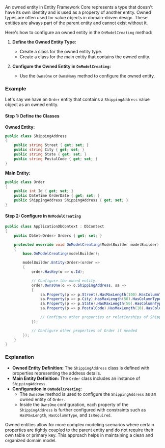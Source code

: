 An owned entity in Entity Framework Core represents a type that doesn't have its own identity and is used as a property of another entity. Owned types are often used for value objects in domain-driven design. These entities are always part of the parent entity and cannot exist without it.

Here's how to configure an owned entity in the `OnModelCreating` method:

1. **Define the Owned Entity Type:**
   - Create a class for the owned entity type.
   - Create a class for the main entity that contains the owned entity.

2. **Configure the Owned Entity in `OnModelCreating`:**
   - Use the `OwnsOne` or `OwnsMany` method to configure the owned entity.

### Example

Let's say we have an `Order` entity that contains a `ShippingAddress` value object as an owned entity.

#### Step 1: Define the Classes

**Owned Entity:**

```csharp
public class ShippingAddress
{
    public string Street { get; set; }
    public string City { get; set; }
    public string State { get; set; }
    public string PostalCode { get; set; }
}
```

**Main Entity:**

```csharp
public class Order
{
    public int Id { get; set; }
    public DateTime OrderDate { get; set; }
    public ShippingAddress ShippingAddress { get; set; }
}
```

#### Step 2: Configure in `OnModelCreating`

```csharp
public class ApplicationDbContext : DbContext
{
    public DbSet<Order> Orders { get; set; }

    protected override void OnModelCreating(ModelBuilder modelBuilder)
    {
        base.OnModelCreating(modelBuilder);

        modelBuilder.Entity<Order>(order =>
        {
            order.HasKey(o => o.Id);

            // Configure the owned entity
            order.OwnsOne(o => o.ShippingAddress, sa =>
            {
                sa.Property(p => p.Street).HasMaxLength(100).HasColumnType("VARCHAR").IsRequired();
                sa.Property(p => p.City).HasMaxLength(50).HasColumnType("VARCHAR").IsRequired();
                sa.Property(p => p.State).HasMaxLength(50).HasColumnType("VARCHAR").IsRequired();
                sa.Property(p => p.PostalCode).HasMaxLength(10).HasColumnType("VARCHAR").IsRequired();

                // Configure other properties or relationships of ShippingAddress if needed
            });

            // Configure other properties of Order if needed
        });
    }
}
```

### Explanation

- **Owned Entity Definition:** The `ShippingAddress` class is defined with properties representing the address details.
- **Main Entity Definition:** The `Order` class includes an instance of `ShippingAddress`.
- **Configuration in `OnModelCreating`:** 
  - The `OwnsOne` method is used to configure the `ShippingAddress` as an owned entity of `Order`.
  - Inside the `OwnsOne` configuration, each property of the `ShippingAddress` is further configured with constraints such as `HasMaxLength`, `HasColumnType`, and `IsRequired`.

Owned entities allow for more complex modeling scenarios where certain properties are tightly coupled to the parent entity and do not require their own table or primary key. This approach helps in maintaining a clean and organized domain model.